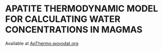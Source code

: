 # APATITE THERMODYNAMIC MODEL FOR CALCULATING WATER CONCENTRATIONS IN MAGMAS

Available at [ApThermo.wovodat.org](https://apthermo.wovodat.org)
